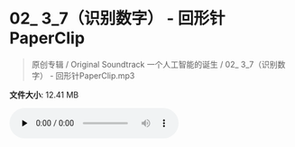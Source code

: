 # 02_ 3_7（识别数字） - 回形针PaperClip

> 原创专辑 / Original Soundtrack 一个人工智能的诞生 / 02_ 3_7（识别数字） - 回形针PaperClip.mp3

**文件大小**: 12.41 MB

<audio preload="none" controls><source src="https://file.hsyhx.top/archive/原创专辑/基本操作_一个人工智能的诞生_Original_Soundtrack/02_ 3_7（识别数字） - 回形针PaperClip.mp3" type="audio/mpeg">您的浏览器不支持此音频格式</audio>
